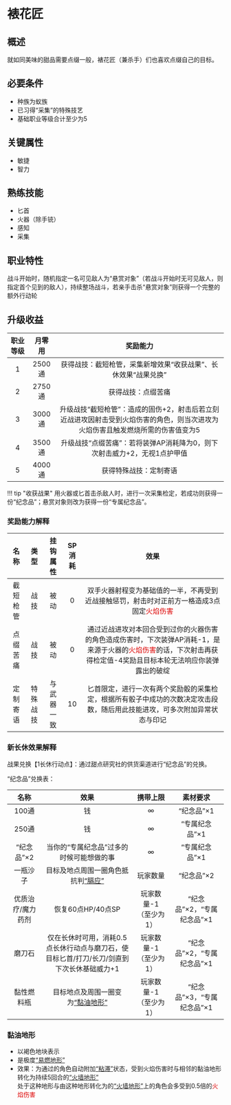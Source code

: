 # 裱花匠

## 概述

就如同美味的甜品需要点缀一般，裱花匠（兼杀手）们也喜欢点缀自己的目标。

## 必要条件

* 种族为蚁族
* 已习得“采集”的特殊技艺
* 基础职业等级合计至少为5

## 关键属性

* 敏捷
* 智力

## 熟练技能

* 匕首
* 火器（除手铳）
* 感知
* 采集

## 职业特性

战斗开始时，随机指定一名可见敌人为“悬赏对象”（若战斗开始时无可见敌人，则指定首个见到的敌人），持续整场战斗，若亲手击杀“悬赏对象”则获得一个完整的额外行动轮

## 升级收益

职业等级|月零用|奖励能力
:--:|:--:|:--:
1|2500通|获得战技：截短枪管，采集新增效果“收获战果”、长休效果“战果兑换”
2|2750通|获得战技：点缀苦痛
3|3000通|升级战技“截短枪管”：造成的固伤+2，射击后若立刻近战进攻因射击受到火焰伤害的角色，则当次进攻为火焰伤害且触发燃烧所需的伤害值变为5
4|3500通|升级战技“点缀苦痛”：若将装弹AP消耗降为0，则下次射击威力+2，无视1点护甲值
5|4000通|获得特殊战技：定制寄语

!!! tip "收获战果"
    用火器或匕首击杀敌人时，进行一次采集检定，若成功则获得一份“纪念品”；悬赏对象则改为获得一份“专属纪念品”。

### 奖励能力解释

名称|类型|挂钩属性|SP消耗|效果
:--:|:--:|:--:|:--:|:--:
截短枪管|战技|被动|0|双手火器射程变为基础值的一半，不再受到近战接触惩罚，射击时对正前方一格造成3点固定<font color="#dd0000">火焰伤害</font>
点缀苦痛|战技|被动|0|通过近战进攻对本回合受到过你的火器伤害的角色造成伤害时，下次装弹AP消耗-1，是来源于火器的<font color="#dd0000">火焰伤害</font>的话，下次射击再获得检定值-4奖励且目标本轮无法响应你装弹露出的破绽
定制寄语|特殊战技|与武器一致|10|匕首限定，进行一次有两个奖励骰的采集检定，根据所有骰子中成功的次数决定攻击段数，随后用此技能进攻，可多次附加异常状态与印记

### 新长休效果解释

战果兑换【1长休行动点】：通过甜点研究社的供货渠道进行“纪念品”的兑换。

“纪念品”兑换表：

名称|效果|携带上限|素材要求
:--:|:--:|:--:|:--:
100通|钱|∞|“纪念品”×1
250通|钱|∞|“专属纪念品”×1
“纪念品”×2|当你的“专属纪念品”过多的时候可能想做的事|∞|“专属纪念品”×1
一瓶沙子|目标及地点周围一圈角色抵抗判<a href="xp-wiki/docs/rules/data/status/normal/#膈应" target="_blank">“膈应”</a>|玩家数量|“纪念品”×2
优质治疗/魔力药剂|恢复60点HP/40点SP|玩家数量-1（至少为1）|“纪念品”×2，“专属纪念品”×1
磨刀石|仅在长休时可用，消耗0.5点长休行动点与磨刀石，使目标匕首/打刀/长刀/剑直到下次长休基础威力+1|玩家数量-1（至少为1）|“纪念品”×2，“专属纪念品”×1
黏性燃料瓶|目标地点及周围一圈变为<a href="xp-wiki/docs/rules/data/status/terrin/#黏油地形" target="_blank">“黏油地形”</a>|玩家数量-1（至少为1）|“纪念品”×3，“专属纪念品”×1

### <h id="黏油地形">黏油地形</h>

* 以褐色地块表示
* 是极度<a href="#易燃地形" target="_blank">“易燃地形”</a>
* 效果：为通过的角色自动附加<a href="xp-wiki/docs/rules/data/status/normal/#粘滞" target="_blank">“粘滞”</a>状态，受到火焰伤害时与相邻的黏油地形转化为持续5回合的<a href="#火墙地形" target="_blank">“火墙地形”</a><br>处于这种地形与由这种地形转化为的<a href="#火墙地形" target="_blank">“火墙地形”</a>上的角色会多受到0.5倍的<font color="#dd0000">火焰伤害</font>